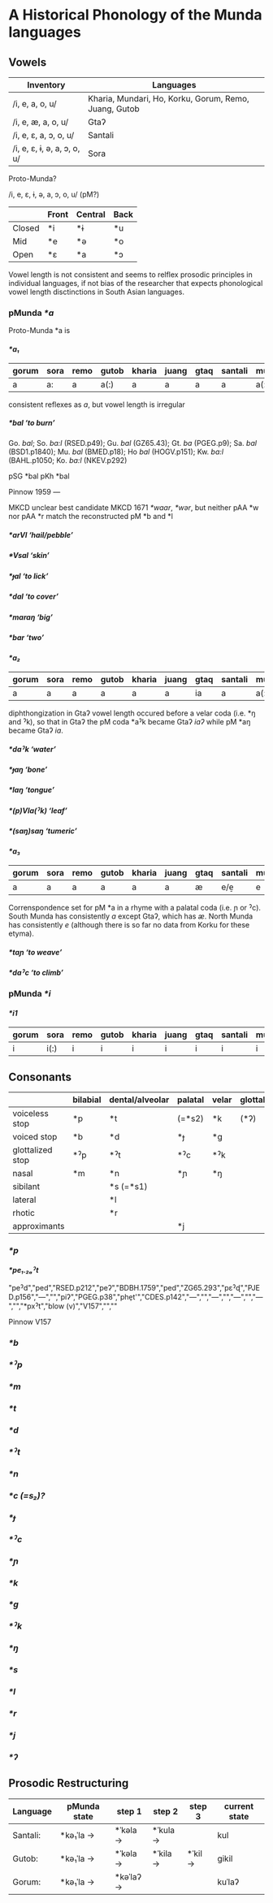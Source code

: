 # A Historical Phonology of the Munda languages

## Vowels
|Inventory|Languages|
|---------|---------|
|/i, e, a, o, u/|Kharia, Mundari, Ho, Korku, Gorum, Remo, Juang, Gutob|
|/i, e, æ, a, o, u/|Gtaʔ|
|/i, e, ɛ, a, ɔ, o, u/|Santali|
|/i, e, ɛ, ɨ, ə, a, ɔ, o, u/|Sora|

Proto-Munda?

/i, e, ɛ, ɨ, ə, a, ɔ, o, u/ (pM?)

|        | Front | Central | Back |
| ------ | ----- | ------- | ---- |
| Closed |  \*i  |   \*ɨ   |  \*u |
| Mid    |  \*e  |   \*ə   |  \*o |
| Open   |  \*ɛ  |   \*a   |  \*ɔ |

Vowel length is not consistent and seems to relflex prosodic principles in individual languages, if not bias of the researcher that expects phonological vowel length disctinctions in South Asian languages.

### pMunda _\*a_

Proto-Munda \*a is

#### _\*a₁_

|gorum|sora|remo|gutob|kharia|juang|gtaq|santali|mundari|ho|korwa|korku|
|-----|----|----|-----|------|-----|----|-------|-------|--|-----|-----|
|a|a:|a|a(:)|a|a|a|a|a(:)|a|a(:)|a(:)|

consistent reflexes as _a_, but vowel length is irregular

##### _\*bal_ ‘to burn’

Go. _bal_; So. _ba:l_ (RSED.p49); Gu. _bal_ (GZ65.43); Gt. _ba_ (PGEG.p9); Sa. _bal_ (BSD1.p1840); Mu. _bal_ (BMED.p18); Ho _bal_ (HOGV.p151); Kw. _ba:l_ (BAHL.p1050; Ko. _ba:l_ (NKEV.p292)

pSG \*bal
pKh \*bal

Pinnow 1959 —

MKCD unclear best candidate MKCD 1671 _\*waar_, _\*wər_, but neither pAA \*w nor pAA \*r match the reconstructed pM \*b and \*l 

##### _\*arVl_ ‘hail/pebble’

##### _\*Vsal_ ‘skin’

##### _\*ɟal_ ‘to lick’

##### _\*dal_ ‘to cover’

##### _\*maraŋ_ ‘big’

##### _\*bar_ ‘two’


#### _\*a₂_

|gorum|sora|remo|gutob|kharia|juang|gtaq|santali|mundari|ho|korwa|korku|
|-----|----|----|-----|------|-----|----|-------|-------|--|-----|-----|
|a|a|a|a|a|a|ia|a|a(:)|a(:)|a(:)|a|

diphthongization in Gtaʔ vowel length occured before a velar coda (i.e. *ŋ and ˀk), so that in Gtaʔ the pM coda \*aˀk became Gtaʔ _iaʔ_ while pM \*aŋ became Gtaʔ _ia_.

##### _\*daˀk_ ‘water’

##### _\*ɟaŋ_ ‘bone’

##### _\*laŋ_ ‘tongue’

##### _\*(p)Vla(ˀk)_ ‘leaf’

##### _\*(saŋ)saŋ_ ‘tumeric’

#### _\*a₃_

|gorum|sora|remo|gutob|kharia|juang|gtaq|santali|mundari|ho|korwa|korku|
|-----|----|----|-----|------|-----|----|-------|-------|--|-----|-----|
|a|a|a|a|a|a|æ|e/e̠|e|e|e|?|

Correnspondence set for pM \*a in a rhyme with a palatal coda (i.e. ɲ or ˀc). South Munda has consistently _a_ except Gtaʔ, which has _æ_. North Munda has consistently _e_ (although there is so far no data from Korku for these etyma).

##### _\*taɲ_ ‘to weave’

##### _\*daˀc_ ‘to climb’

### pMunda _\*i_

#### _\*i1_

|gorum|sora|remo|gutob|kharia|juang|gtaq|santali|mundari|ho|korwa|korku|
|-----|----|----|-----|------|-----|----|-------|-------|--|-----|-----|
|i|i(:)|i|i|i|i|i|i|i|i(:)|i(:)|i|





## Consonants

|                  | bilabial | dental/alveolar | palatal | velar | glottal |
| ---------------- | -------- | --------------- | ------- | ----- | ------- |
| voiceless stop   | \*p      | \*t             | (=\*s2) | \*k   | (\*ʔ)   |
| voiced stop      | \*b      | \*d             | \*ɟ     | \*g   |         |
| glottalized stop | \*ˀp     | \*ˀt            | \*ˀc    | \*ˀk  |         |
| nasal            | \*m      | \*n             | \*ɲ     | \*ŋ   |         |
| sibilant         |          | \*s (=\*s1)     |         |       |         |
| lateral          |          | \*l             |         |       |         |
| rhotic           |          | \*r             |         |       |         |
| approximants     |          |                 |  \*j    |       |         |

### _\*p_

#### _\*pe₁.₂ₐˀt_

"peˀd","ped","RSED.p212","peʔ","BDBH.1759","ped","ZG65.293","pɛˀɖ","PJED.p156","—","","piʔ","PGEG.p38","phe̠t'","CDES.p142","—","","—","","—","","—","","*pxˀt","blow (v)","V157","",""

Pinnow V157

### _\*b_

### _\*ˀp_

### _\*m_

### _\*t_

### _\*d_

### _\*ˀt_

### _\*n_

### _\*c (=s₂)?_

### _\*ɟ_

### _\*ˀc_

### _\*ɲ_

### _\*k_

### _\*g_

### _\*ˀk_

### _\*ŋ_

### _\*s_
### _\*l_
### _\*r_
### _\*j_
### _\*ʔ_

## Prosodic Restructuring

| Language | pMunda state | step 1    | step 2   | step 3  | current state |
| -------- | ------------ | --------- | -------- | ------- | ------------- |
| Santali: | *kə₁ˈla →    | *ˈkəla →  | *ˈkula → |         | kul           |
| Gutob:   | *kə₁ˈla →    | *ˈkəla →  | *ˈkila → | *ˈkil → | gikil         |
| Gorum:   | *kə₁ˈla →    | *kəˈlaʔ → |          |         | kuˈlaʔ        |
